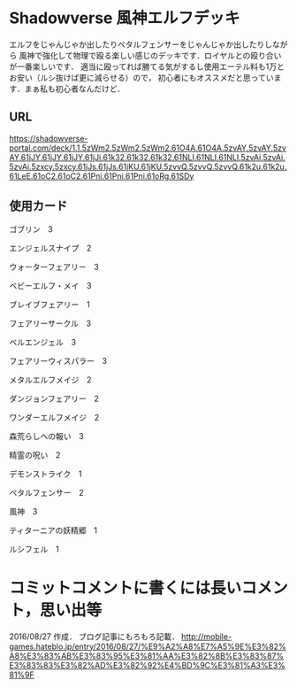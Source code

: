 # Shadowverse 風神エルフデッキ
エルフをじゃんじゃか出したりペタルフェンサーをじゃんじゃか出したりしながら
風神で強化して物理で殴る楽しい感じのデッキです．ロイヤルとの殴り合いが一番楽しいです．
適当に殴ってれば勝てる気がするし使用エーテル料も1万とお安い（ルシ抜けば更に減らせる）ので，
初心者にもオススメだと思っています．まぁ私も初心者なんだけど．

## URL
https://shadowverse-portal.com/deck/1.1.5zWm2.5zWm2.5zWm2.61O4A.61O4A.5zvAY.5zvAY.5zvAY.61jJY.61jJY.61jJY.61jJi.61k32.61k32.61k32.61NLI.61NLI.61NLI.5zvAi.5zvAi.5zvAi.5zxcy.5zxcy.61jJs.61jJs.61jKU.61jKU.5zvvQ.5zvvQ.5zvvQ.61k2u.61k2u.61LeE.61oC2.61oC2.61Pni.61Pni.61Pni.61oRg.61SDy

## 使用カード
ゴブリン　3

エンジェルスナイプ　2

ウォーターフェアリー　3

ベビーエルフ・メイ　3

ブレイブフェアリー　1

フェアリーサークル　3

ベルエンジェル　3

フェアリーウィスパラー　3

メタルエルフメイジ　2

ダンジョンフェアリー　2

ワンダーエルフメイジ　2

森荒らしへの報い　3

精霊の呪い　2

デモンストライク　1

ペタルフェンサー　2

風神　3

ティターニアの妖精郷　1

ルシフェル　1

# コミットコメントに書くには長いコメント，思い出等

2016/08/27
作成．
ブログ記事にもろもろ記載．
http://mobile-games.hateblo.jp/entry/2016/08/27/%E9%A2%A8%E7%A5%9E%E3%82%A8%E3%83%AB%E3%83%95%E3%81%AA%E3%82%8B%E3%83%87%E3%83%83%E3%82%AD%E3%82%92%E4%BD%9C%E3%81%A3%E3%81%9F
